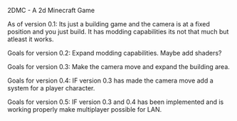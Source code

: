 2DMC - A 2d Minecraft Game

As of version 0.1:
Its just a building game and the camera is at a fixed position and
you just build.
It has modding capabilities its not that much but atleast it works.

Goals for version 0.2:
Expand modding capabilities.
Maybe add shaders?

Goals for version 0.3:
Make the camera move and expand the building area.

Goals for version 0.4:
IF version 0.3 has made the camera move add a system for a player character.

Goals for version 0.5:
IF version 0.3 and 0.4 has been implemented and is working properly make multiplayer possible for LAN.
